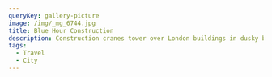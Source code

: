 ```yaml
---
queryKey: gallery-picture
image: /img/_mg_6744.jpg
title: Blue Hour Construction
description: Construction cranes tower over London buildings in dusky blue hour light
tags:
  - Travel
  - City
---
```

